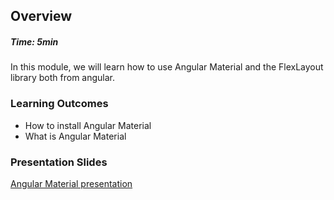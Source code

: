 ## Overview
##### Time: 5min

In this module, we will learn how to use Angular Material and the FlexLayout library both from angular.

### Learning Outcomes
- How to install Angular Material
- What is Angular Material

### Presentation Slides
[Angular Material presentation](https://docs.google.com/presentation/d/15Yh0c821DOdghSxNAZ684wWA6m4Dl3jmPU0fDy-ludo/edit?usp=sharingg)


